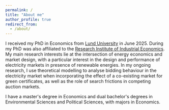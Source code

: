 ```yaml
---
permalink: /
title: "About me"
author_profile: true
redirect_from: 
  - /about/
---
```



I received my PhD in Economics from <a href="https://portal.research.lu.se/en/persons/kajsa-ganhammar" class="custom-link">Lund University</a> in June 2025. During my PhD was also affiliated to the <a href="https://www.ifn.se/en/researchers/graduate-students/kajsa-ganhammar/" class="custom-link">Research Institute of Industrial Economics</a>. My main research interests lie at the intersection of energy economics and market design, with a particular interest in the design and performance of electricity markets in presence of renewable energies. In my ongoing research, I use theoretical modelling to analyse bidding behaviour in the electricity market when incorporating the effect of a co-existing market for green certificates, as well as the role of search frictions in competing auction markets.  

I have a master's degree in Economics and dual bachelor's degrees in Environmental Sciences and Political Sciences, with majors in Economics.






